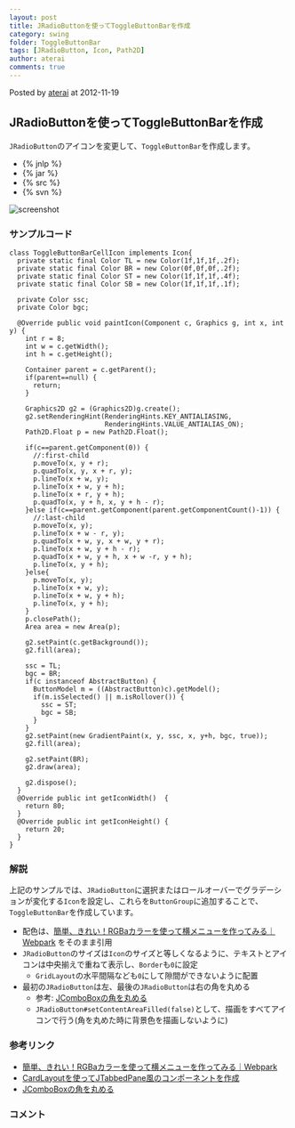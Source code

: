 ```yaml
---
layout: post
title: JRadioButtonを使ってToggleButtonBarを作成
category: swing
folder: ToggleButtonBar
tags: [JRadioButton, Icon, Path2D]
author: aterai
comments: true
---
```


Posted by [aterai](http://terai.xrea.jp/aterai.html) at 2012-11-19

## JRadioButtonを使ってToggleButtonBarを作成
`JRadioButton`のアイコンを変更して、`ToggleButtonBar`を作成します。

- {% jnlp %}
- {% jar %}
- {% src %}
- {% svn %}

<!-- dummy comment line for breaking list -->

![screenshot](https://lh3.googleusercontent.com/-5-1KU3hp2co/UKjlTJyKvRI/AAAAAAAABW8/QuYQcKDeeyM/s800/ToggleButtonBar.png)

### サンプルコード
<pre class="prettyprint"><code>class ToggleButtonBarCellIcon implements Icon{
  private static final Color TL = new Color(1f,1f,1f,.2f);
  private static final Color BR = new Color(0f,0f,0f,.2f);
  private static final Color ST = new Color(1f,1f,1f,.4f);
  private static final Color SB = new Color(1f,1f,1f,.1f);

  private Color ssc;
  private Color bgc;

  @Override public void paintIcon(Component c, Graphics g, int x, int y) {
    int r = 8;
    int w = c.getWidth();
    int h = c.getHeight();

    Container parent = c.getParent();
    if(parent==null) {
      return;
    }

    Graphics2D g2 = (Graphics2D)g.create();
    g2.setRenderingHint(RenderingHints.KEY_ANTIALIASING,
                        RenderingHints.VALUE_ANTIALIAS_ON);
    Path2D.Float p = new Path2D.Float();

    if(c==parent.getComponent(0)) {
      //:first-child
      p.moveTo(x, y + r);
      p.quadTo(x, y, x + r, y);
      p.lineTo(x + w, y);
      p.lineTo(x + w, y + h);
      p.lineTo(x + r, y + h);
      p.quadTo(x, y + h, x, y + h - r);
    }else if(c==parent.getComponent(parent.getComponentCount()-1)) {
      //:last-child
      p.moveTo(x, y);
      p.lineTo(x + w - r, y);
      p.quadTo(x + w, y, x + w, y + r);
      p.lineTo(x + w, y + h - r);
      p.quadTo(x + w, y + h, x + w -r, y + h);
      p.lineTo(x, y + h);
    }else{
      p.moveTo(x, y);
      p.lineTo(x + w, y);
      p.lineTo(x + w, y + h);
      p.lineTo(x, y + h);
    }
    p.closePath();
    Area area = new Area(p);

    g2.setPaint(c.getBackground());
    g2.fill(area);

    ssc = TL;
    bgc = BR;
    if(c instanceof AbstractButton) {
      ButtonModel m = ((AbstractButton)c).getModel();
      if(m.isSelected() || m.isRollover()) {
        ssc = ST;
        bgc = SB;
      }
    }
    g2.setPaint(new GradientPaint(x, y, ssc, x, y+h, bgc, true));
    g2.fill(area);

    g2.setPaint(BR);
    g2.draw(area);

    g2.dispose();
  }
  @Override public int getIconWidth()  {
    return 80;
  }
  @Override public int getIconHeight() {
    return 20;
  }
}
</code></pre>

### 解説
上記のサンプルでは、`JRadioButton`に選択またはロールオーバーでグラデーションが変化する`Icon`を設定し、これらを`ButtonGroup`に追加することで、`ToggleButtonBar`を作成しています。

- 配色は、[簡単、きれい！RGBaカラーを使って横メニューを作ってみる｜Webpark](http://weboook.blog22.fc2.com/blog-entry-342.html) をそのまま引用
- `JRadioButton`のサイズは`Icon`のサイズと等しくなるように、テキストとアイコンは中央揃えで重ねて表示し、`Border`も`0`に設定
    - `GridLayout`の水平間隔なども`0`にして隙間ができないように配置
- 最初の`JRadioButton`は左、最後の`JRadioButton`は右の角を丸める
    - 参考: [JComboBoxの角を丸める](http://terai.xrea.jp/Swing/RoundedComboBox.html)
    - `JRadioButton#setContentAreaFilled(false)`として、描画をすべてアイコンで行う(角を丸めた時に背景色を描画しないように)

<!-- dummy comment line for breaking list -->

### 参考リンク
- [簡単、きれい！RGBaカラーを使って横メニューを作ってみる｜Webpark](http://weboook.blog22.fc2.com/blog-entry-342.html)
- [CardLayoutを使ってJTabbedPane風のコンポーネントを作成](http://terai.xrea.jp/Swing/CardLayoutTabbedPane.html)
- [JComboBoxの角を丸める](http://terai.xrea.jp/Swing/RoundedComboBox.html)

<!-- dummy comment line for breaking list -->

### コメント
